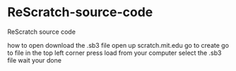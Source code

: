 # ReScratch-source-code
ReScratch source code



how to open
download the .sb3 file
open up scratch.mit.edu
go to create
go to file in the top left corner
press load from your computer
select the .sb3 file
wait
your done
